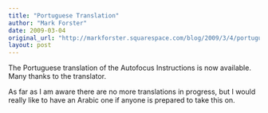 ```yaml
---
title: "Portuguese Translation"
author: "Mark Forster"
date: 2009-03-04
original_url: "http://markforster.squarespace.com/blog/2009/3/4/portuguese-translation.html"
layout: post
---
```


The Portuguese translation of the Autofocus Instructions is now available. Many thanks to the translator.

As far as I am aware there are no more translations in progress, but I would really like to have an Arabic one if anyone is prepared to take this on.

